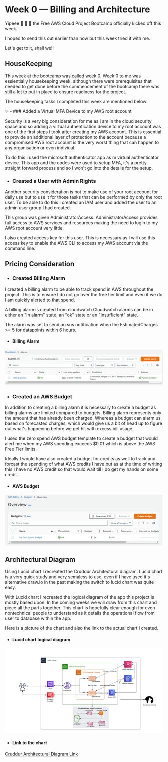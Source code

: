 # Week 0 — Billing and Architecture

Yipeee :dancer: :dancer: :dancer:   the Free AWS Cloud Project Bootcamp officially kicked off this week.

I hoped to send this out earlier than now but this week tried it with me.

Let's get to it, shall we!!

## HouseKeeping 

This week at the bootcamp was called week 0.
Week 0 to me was essientially housekeeping week, although there were prerequisites that needed to get done before the commencement of the bootcamp there was still a lot to put in place to ensure readiness for the project.

The housekeeping tasks I completed this week are mentioned below:

:sparkles: -  ### Added a Virtual MFA Device to my AWS root account

Security is a very big consideration for me as I am in the cloud security space and so adding a virtual authentication device to my root account was one of the first steps I took after creating my AWS account. This is essential to provide an additional layer of protection to the account because a compromised AWS root account is the very worst thing that can happen to any organisation or even indiviual.

To do this I used the microsoft authenticator app as m virtual authenticator device.
This app and the codes were used to setup MFA, it's a pretty straight forward process and so I won't go into the details for the setup.

- ### Created a User with Admin Rights

Another security consideration is not to make use of your root account for daily use but to use it for those tasks that can be performed by only the root user. To be able to do this I created an IAM user and added the user to an admin user group I had created. 

This group was given AdministratorAccess. AdministratorAccess provides full access to AWS services and resources making the need to login to my AWS root account very little.

I also created access key for this user. This is necessary as I will use this access key to enable the AWS CLI to access my AWS account via the command line.

## Pricing Consideration

- ### Created Billing Alarm

I created a billing alarm to be able to track spend in AWS throughout the project. This is to ensure I do not go over the free tier limit and even if we do I am quickly alerted to that spend.

A billing alarm is created from cloudwatch
Cloudwatch alarms can be in either an "In alarm" state, an "ok" state or an "Insufficient" state.

The alarm was set to send an sns notification when the EstimatedCharges >= 5 for datapoints within 6 hours.

- #### Billing Alarm
![My Billing Alarm](./imgs/billing1.png "Billing Alarm")


- ### Created an AWS Budget

In addition to creating a billing alarm it is necessary to create a budget as billing alarms are limited compared to budgets. Billing alarm represents only the amount that has already been charged. Whereas a budget can alarm us based on forecasted charges, which would give us a bit of head up to figure out what's happening before we get hit with excess bill usage. 

I used the zero spend AWS budget template to create a budget that would alert me when my AWS spending exceeds $0.01 which is above the AWS Free Tier limits.

Ideally I would have also created a budget for credits as well to track and forcast the spending of what AWS credits I have but as at the time of writing this I have no AWS credit so that would wait till I do get my hands on some credit.

- #### AWS Budget
![My AWS Budget](./imgs/AWSBudget.png "AWS Budget")

## Architectural Diagram

Using Lucid chart I recreated the Cruddur Architectural diagram.
Lucid chart is a very quick study and very semaless to use, even if I have used it's alternative draw.io in the past making the switch to lucid chart was quite easy.

With Lucid chart I recreated the logical diagram of the app this project is mostly based upon. In the coming weeks we will draw from this chart and piece all the parts together. This chart is hopefully clear enough for even nontechnical people to understand as it details the operational flow from user to database within the app.

Here is a picture of the chart and also the link to the actual chart I created.

- #### Lucid chart logical diagram
![Cruddur Architectural Diagram](./imgs/CruddurArchitecture.png "Cruddur Logical Diagram")

- #### Link to the chart
[Cruddur Architectural Diagram Link](https://lucid.app/lucidchart/12786108-6aad-4199-9d84-3b9eafda0bef/edit?view_items=tm6xBl9_h0hH&invitationId=inv_f35934e1-0b84-4e4a-b664-1e28c9322d98)